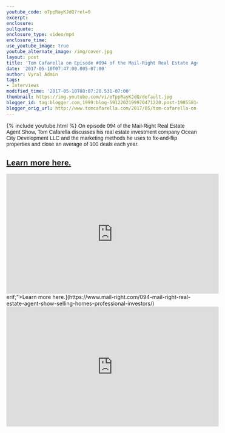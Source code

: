 ```yaml
---
youtube_code: oTppRayKJdQ?rel=0
excerpt:
enclosure:
pullquote:
enclosure_type: video/mp4
enclosure_time:
use_youtube_image: true
youtube_alternate_image: /img/cover.jpg
layout: post
title: 'Tom Cafarella on Episode #094 of the Mail-Right Real Estate Agent Show'
date: '2017-05-10T07:47:00.005-07:00'
author: Vyral Admin
tags:
- Interviews
modified_time: '2017-05-10T08:07:20.531-07:00'
thumbnail: https://img.youtube.com/vi/oTppRayKJdQ/default.jpg
blogger_id: tag:blogger.com,1999:blog-5912202199970471220.post-1905581404548464206
blogger_orig_url: http://www.tomcafarella.com/2017/05/tom-cafarella-on-episode-094-of-mail.html
---
```

{% include youtube.html %}
<span style="font-size: normal;"><span style="font-family: &quot;arial&quot; , &quot;helvetica&quot; , sans-serif;"> 
<span style="font-size: normal;"><span style="font-family: &quot;arial&quot; , &quot;helvetica&quot; , sans-serif;">On episode 094 of the Mail-Right Real Estate Agent Show, Tom Cafarella discusses his real estate investment company Ocean City Development LLC and the marketing methods he uses to fix-and-flip properties and close an average of 100 deals each year. 

## [<span style="font-size: normal;"><span style="font-family: &quot;arial&quot; , &quot;helvetica&quot; , sans-serif;">Learn more here.](https://www.mail-right.com/094-mail-right-real-estate-agent-show-selling-homes-professional-investors/) 

<iframe allowfullscreen="" frameborder="0" height="315" src="https://www.youtube.com/embed/oTppRayKJdQ?rel=0" width="560"></iframe> erif;">Learn more here.](https://www.mail-right.com/094-mail-right-real-estate-agent-show-selling-homes-professional-investors/) 

<iframe allowfullscreen="" frameborder="0" height="315" src="https://www.youtube.com/embed/oTppRayKJdQ?rel=0" width="560"></iframe> 